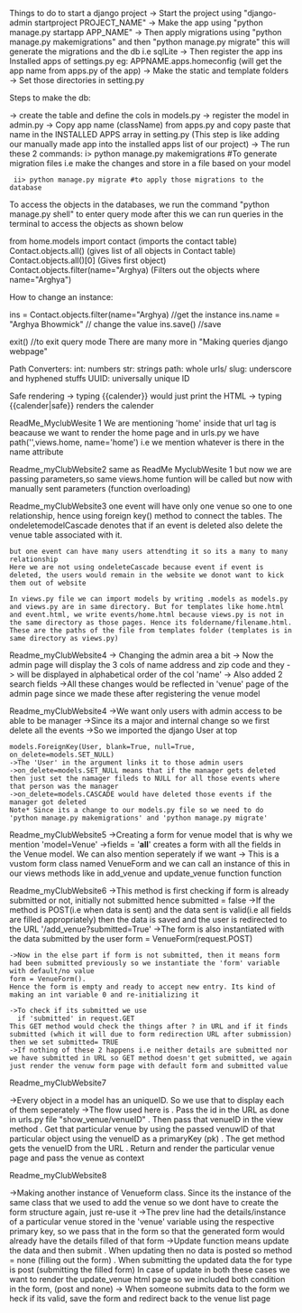 >>>>>
Things to do to start a django project
-> Start the project using "django-admin startproject PROJECT_NAME"
-> Make the app using "python manage.py startapp APP_NAME"
-> Then apply migrations using "python manage.py makemigrations" and then "python manage.py migrate" this will generate the migrations and the db i.e sqlLite
-> Then register the app ins Installed apps of settings.py eg: APPNAME.apps.homeconfig (will get the app name from apps.py of the app)
-> Make the static and template folders
-> Set those directories in setting.py

>>>>>
Steps to make the db:

-> create the table and define the cols in models.py
-> register the model in admin.py
-> Copy app name (className) from apps.py and copy paste that name in the INSTALLED APPS array in setting.py (This step is like adding our manually made app into the installed apps list of our project)
-> The run these 2 commands:
     i> python manage.py makemigrations #To generate migration files i.e make the changes and store in a file based on your model

     ii> python manage.py migrate #to apply those migrations to the database
     
>>>>>
To access the objects in the databases, we run the command "python manage.py shell" to enter query mode
  after this we can run queries in the terminal to access the objects as shown below

  from home.models import contact (imports the contact table)
  Contact.objects.all() (gives list of all objects in Contact table)
  Contact.objects.all()[0] (Gives first object)
  Contact.objects.filter(name="Arghya) (Filters out the objects where name="Arghya")

  How to change an instance:

  ins = Contact.objects.filter(name="Arghya) //get the instance
  ins.name = "Arghya Bhowmick" // change the value
  ins.save() //save

  exit() //to exit query mode
  There are many more in "Making queries django webpage"

>>>>>
Path Converters:
int: numbers
str: strings
path: whole urls/
slug: underscore and hyphened stuffs
UUID: universally unique ID

>>>>>
Safe rendering
-> typing {{calender}} would just print the HTML
-> typing {{calender|safe}} renders the calender

>>>>>
ReadMe_MyclubWesite 1
      We are mentioning 'home' inside that url tag is beacause we want to render the home page and in urls.py we have path('',views.home, name='home') i.e we mention whatever is there in the name attribute

>>>>>
Readme_myClubWebsite2
    same as ReadMe MyclubWesite 1 but now we are passing parameters,so same views.home funtion will be called but now with manually sent parameters (function overloading)

>>>>>
Readme_myClubWebsite3
    one event will have only one venue so one to one relationship, hence using foreign key() method to connect the tables.
    The ondeletemodelCascade denotes that if an event is deleted also delete the venue table associated with it.

    but one event can have many users attendting it so its a many to many relationship
    Here we are not using ondeleteCascade because event if event is deleted, the users would remain in the website we donot want to kick them out of website

>>>>>
    In views.py file we can import models by writing .models as models.py and views.py are in same directory. But for templates like home.html and event.html, we write events/home.html because views.py is not in the same directory as those pages. Hence its foldername/filename.html. These are the paths of the file from templates folder (templates is in same directory as views.py)

>>>>>
Readme_myClubWebsite4
    -> Changing the admin area a bit
    -> Now the admin page will display the 3 cols of name address and zip code and they -> will be displayed in alphabetical order of the col 'name'
    -> Also added 2 search fields
    ->All these changes would be reflected in 'venue' page of the admin page since we made these after registering the venue model

>>>>>
Readme_myClubWebsite4
    ->We want only users with admin access to be able to be manager
    ->Since its a major and internal change so we first delete all the events
    ->So we imported the django User at top

    models.ForeignKey(User, blank=True, null=True, on_delete=models.SET_NULL)
    ->The 'User' in the argument links it to those admin users
    ->on_delete=models.SET_NULL means that if the manager gets deleted then just set the namager fileds to NULL for all those events where that person was the manager
    ->on_delete=models.CASCADE would have deleted those events if the manager got deleted
    Note* Since its a change to our models.py file so we need to do 'python manage.py makemigrations' and 'python manage.py migrate'

>>>>>
Readme_myClubWebsite5
    ->Creating a form for venue model that is why we mention 'model=Venue'
    ->fields = '__all__' creates a form with all the fields in the Venue model. We can also mention seperately if we want
    -> This is a vustom form class named VenueForm and we can call an instance of this in our views methods like in add_venue and update_venue function function

>>>>>
Readme_myClubWebsite6
    ->This method is first checking if form is already submitted or not, initially not submitted hence submitted = false
    ->If the method is POST(i.e when data is sent) and the data sent is valid(i.e all fields are filled appropriately) then the data is saved and the user is redirected to the URL '/add_venue?submitted=True'
    ->The form is also instantiated with the data submitted by the user 
    form = VenueForm(request.POST)

    ->Now in the else part if form is not submitted, then it means form had been submitted previously so we instantiate the 'form' variable with default/no value 
    form = VenueForm(). 
    Hence the form is empty and ready to accept new entry. Its kind of making an int variable 0 and re-initializing it
    
    ->To check if its submitted we use 
      if 'submitted' in request.GET
    This GET method would check the things after ? in URL and if it finds submitted (which it will due to form redirection URL after submission) then we set submitted= TRUE
    ->If nothing of these 2 happens i.e neither details are submitted nor we have submitted in URL so GET method doesn't get submitted, we again just render the venuw form page with default form and submitted value

>>>>>
Readme_myClubWebsite7

->Every object in a model has an uniqueID. So we use that to display each of them seperately
->The flow used here is
   . Pass the id in the URL as done in urls.py file "show_venue/venueID"
   . Then pass that venueID in the view method
   . Get that particular venue by using the passed venuwID of that particular object using the venueID as a primaryKey (pk)
   . The get method gets the venueID from the URL 
   . Return and render the particular venue page and pass the venue as context

>>>>>
Readme_myClubWebsite8

->Making another instance of Venueform class. Since its the instance of the same class that we used to add the venue so we dont have to create the form structure again, just re-use it
->The prev line had the details/instance of a particular venue stored in the 'venue' variable using the respective primary key, so we pass that in the form so that the generated form would already have the details filled of that form
->Update function means update the data and then submit
  . When updating then no data is posted so method = none (filling out the form)
  . When submitting the updated data the for type is post (submitting the filled form)
  In case of update in both these cases we want to render the update_venue html page so we included both condition in the form, (post and none)
-> When someone submits data to the form we heck if its valid, save the form and redirect back to the venue list page
